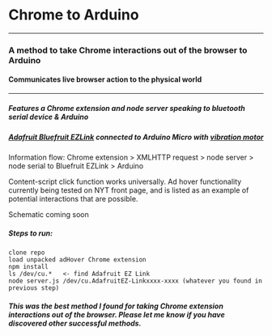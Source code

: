 # Chrome to Arduino


***
### A method to take Chrome interactions out of the browser to Arduino
#### Communicates live browser action to the physical world
***
##### Features a Chrome extension and node server speaking to bluetooth serial device & Arduino
##### [Adafruit Bluefruit EZLink](http://www.adafruit.com/product/1588) connected to Arduino Micro with [vibration motor](https://catalog.precisionmicrodrives.com/order-parts/product/304-109-5mm-vibration-motor-8mm-type)

Information flow: Chrome extension > XMLHTTP request > node server > node serial to Bluefruit EZLink > Arduino

Content-script click function works universally.  Ad hover functionality currently being tested on NYT front page, and is listed as an example of potential interactions that are possible.

Schematic coming soon

##### Steps to run:  
    clone repo
    load unpacked adHover Chrome extension
    npm install
    ls /dev/cu.*   <- find Adafruit EZ Link
    node server.js /dev/cu.AdafruitEZ-Linkxxxx-xxxx (whatever you found in previous step)
  

##### This was the best method I found for taking Chrome extension interactions out of the browser.  Please let me know if you have discovered other successful methods.
